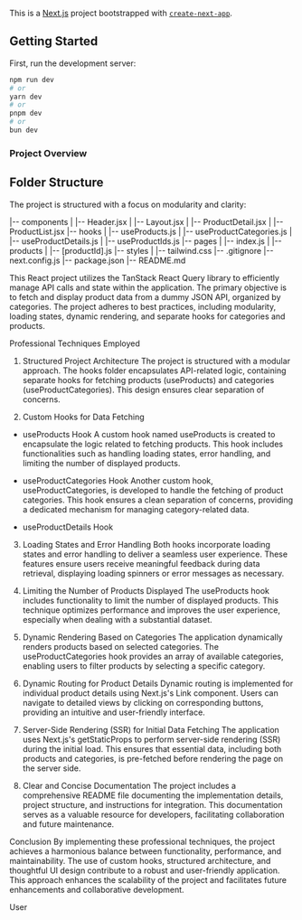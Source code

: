 This is a [Next.js](https://nextjs.org/) project bootstrapped with [`create-next-app`](https://github.com/vercel/next.js/tree/canary/packages/create-next-app).

## Getting Started

First, run the development server:

```bash
npm run dev
# or
yarn dev
# or
pnpm dev
# or
bun dev
```

### Project Overview

## Folder Structure

The project is structured with a focus on modularity and clarity:


|-- components
|   |-- Header.jsx
|   |-- Layout.jsx
|   |-- ProductDetail.jsx
|   |-- ProductList.jsx
|-- hooks
|   |-- useProducts.js
|   |-- useProductCategories.js
|   |-- useProductDetails.js
|   |-- useProductIds.js
|-- pages
|   |-- index.js
|   |-- products
|       |-- [productId].js
|-- styles
|   |-- tailwind.css
|-- .gitignore
|-- next.config.js
|-- package.json
|-- README.md


This React project utilizes the TanStack React Query library to efficiently manage API calls and state within the application. The primary objective is to fetch and display product data from a dummy JSON API, organized by categories. The project adheres to best practices, including modularity, loading states, dynamic rendering, and separate hooks for categories and products.

Professional Techniques Employed
1. Structured Project Architecture
The project is structured with a modular approach. The hooks folder encapsulates API-related logic, containing separate hooks for fetching products (useProducts) and categories (useProductCategories). This design ensures clear separation of concerns.

2. Custom Hooks for Data Fetching
- useProducts Hook
A custom hook named useProducts is created to encapsulate the logic related to fetching products. This hook includes functionalities such as handling loading states, error handling, and limiting the number of displayed products.

- useProductCategories Hook
Another custom hook, useProductCategories, is developed to handle the fetching of product categories. This hook ensures a clean separation of concerns, providing a dedicated mechanism for managing category-related data.

- useProductDetails Hook
3. Loading States and Error Handling
Both hooks incorporate loading states and error handling to deliver a seamless user experience. These features ensure users receive meaningful feedback during data retrieval, displaying loading spinners or error messages as necessary.

4. Limiting the Number of Products Displayed
The useProducts hook includes functionality to limit the number of displayed products. This technique optimizes performance and improves the user experience, especially when dealing with a substantial dataset.

5. Dynamic Rendering Based on Categories
The application dynamically renders products based on selected categories. The useProductCategories hook provides an array of available categories, enabling users to filter products by selecting a specific category.

6. Dynamic Routing for Product Details
Dynamic routing is implemented for individual product details using Next.js's Link component. Users can navigate to detailed views by clicking on corresponding buttons, providing an intuitive and user-friendly interface.

7. Server-Side Rendering (SSR) for Initial Data Fetching
The application uses Next.js's getStaticProps to perform server-side rendering (SSR) during the initial load. This ensures that essential data, including both products and categories, is pre-fetched before rendering the page on the server side.

8. Clear and Concise Documentation
The project includes a comprehensive README file documenting the implementation details, project structure, and instructions for integration. This documentation serves as a valuable resource for developers, facilitating collaboration and future maintenance.

Conclusion
By implementing these professional techniques, the project achieves a harmonious balance between functionality, performance, and maintainability. The use of custom hooks, structured architecture, and thoughtful UI design contribute to a robust and user-friendly application. This approach enhances the scalability of the project and facilitates future enhancements and collaborative development.

User